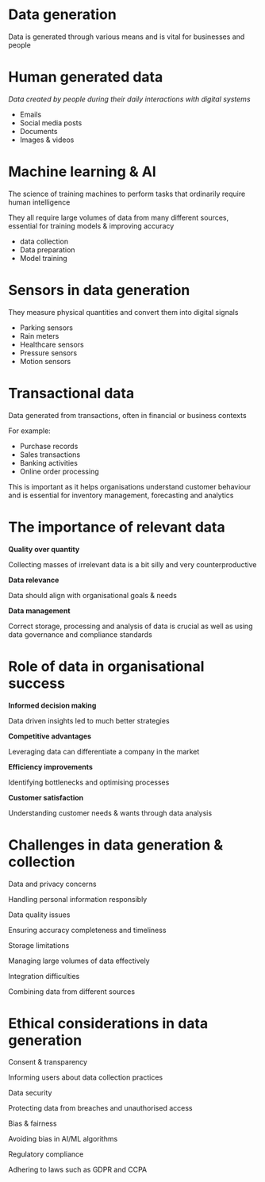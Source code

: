 # Data generation

Data is generated through various means and is vital for businesses and people

# Human generated data

*Data created by people during their daily interactions with digital systems*

- Emails
- Social media posts
- Documents
- Images & videos

# Machine learning & AI

The science of training machines to perform tasks that ordinarily require human intelligence

They all require large volumes of data from many different sources, essential for training models & improving accuracy

- data collection
- Data preparation
- Model training

# Sensors in data generation

They measure physical quantities and convert them into digital signals

- Parking sensors
- Rain meters
- Healthcare sensors
- Pressure sensors
- Motion sensors

# Transactional data

Data generated from transactions, often in financial or business contexts

For example:

- Purchase records
- Sales transactions
- Banking activities
- Online order processing

This is important as it helps organisations understand customer behaviour and is essential for inventory management, forecasting and analytics

# The importance of relevant data

**Quality over quantity**

Collecting masses of irrelevant data is a bit silly and very counterproductive

**Data relevance**

Data should align with organisational goals & needs

**Data management**

Correct storage, processing and analysis of data is crucial as well as using data governance and compliance standards

# Role of data in organisational success

**Informed decision making**

Data driven insights led to much better strategies

**Competitive advantages**

Leveraging data can differentiate a company in the market

**Efficiency improvements**

Identifying bottlenecks and optimising processes

**Customer satisfaction**

Understanding customer needs & wants through data analysis

# Challenges in data generation & collection

Data and privacy concerns

Handling personal information responsibly

Data quality issues

Ensuring accuracy completeness and timeliness

Storage limitations

Managing large volumes of data effectively

Integration difficulties

Combining data from different sources

# Ethical considerations in data generation

Consent & transparency

Informing users about data collection practices

Data security

Protecting data from breaches and unauthorised access

Bias & fairness

Avoiding bias in AI/ML algorithms

Regulatory compliance

Adhering to laws such as GDPR and CCPA